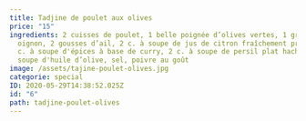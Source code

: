 ```yaml
---
title: Tadjine de poulet aux olives
price: "15"
ingredients: 2 cuisses de poulet, 1 belle poignée d’olives vertes, 1 gros
  oignon, 2 gousses d’ail, 2 c. à soupe de jus de citron fraîchement pressé, 2
  c. à soupe d'épices à base de curry, 2 c. à soupe de persil plat haché, 3 c. à
  soupe d'huile d’olive, sel, poivre au goût
image: /assets/tajine-poulet-olives.jpg
categorie: special
ID: 2020-05-29T14:38:52.025Z
id: "6"
path: tadjine-poulet-olives
---
```

